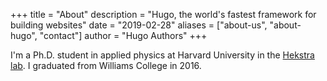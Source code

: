 +++
title = "About"
description = "Hugo, the world's fastest framework for building websites"
date = "2019-02-28"
aliases = ["about-us", "about-hugo", "contact"]
author = "Hugo Authors"
+++

I'm a Ph.D. student in applied physics at Harvard University in 
the [Hekstra lab](https://hekstralab.fas.harvard.edu/). I graduated from Williams College in 2016.


